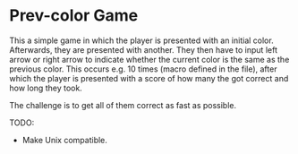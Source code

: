 # Prev-color Game
This a simple game in which the player is presented with an initial color. Afterwards, they are presented with another. They then have to input left arrow or right arrow to indicate whether the current color is the same as the previous color. This occurs e.g. 10 times (macro defined in the file), after which the player is presented with a score of how many the got correct and how long they took. 

The challenge is to get all of them correct as fast as possible.

TODO:
- Make Unix compatible.